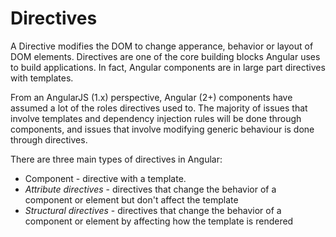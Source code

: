 # Directives

A Directive modifies the DOM to change apperance, behavior or layout of DOM elements. Directives are one of the core building blocks Angular uses to build applications. In fact, Angular components are in large part directives with templates.

From an AngularJS (1.x) perspective, Angular (2+) components have assumed a lot of the roles directives used to. The majority of issues that involve templates and dependency injection rules will be done through components, and issues that involve modifying generic behaviour is done through directives.

There are three main types of directives in Angular:

* Component - directive with a template.
* _Attribute directives_ - directives that change the behavior of a component or element but don't affect the template
* _Structural directives_ - directives that change the behavior of a component or element by affecting how the template is rendered

